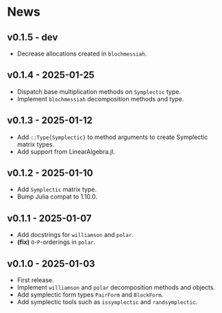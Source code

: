 # News

## v0.1.5 - dev

- Decrease allocations created in `blochmessiah`.

## v0.1.4 - 2025-01-25

- Dispatch base multiplication methods on `Symplectic` type.
- Implement `blochmessiah` decomposition methods and type.

## v0.1.3 - 2025-01-12

- Add `::Type{Symplectic}` to method arguments to create Symplectic matrix types.
- Add support from LinearAlgebra.jl.

## v0.1.2 - 2025-01-10

- Add `Symplectic` matrix type.
- Bump Julia compat to 1.10.0.

## v0.1.1 - 2025-01-07

- Add docstrings for `williamson` and `polar`.
- **(fix)** `O`-`P`-orderings in `polar`.

## v0.1.0 - 2025-01-03

- First release.
- Implement `williamson` and `polar` decomposition methods and objects.
- Add symplectic form types `PairForm` and `BlockForm`.
- Add symplectic tools such as `issymplectic` and `randsymplectic`.
